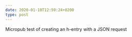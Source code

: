 ```yaml
---
date: 2020-01-10T12:59:24+0200
type: post
---
```

Micropub test of creating an h-entry with a JSON request
